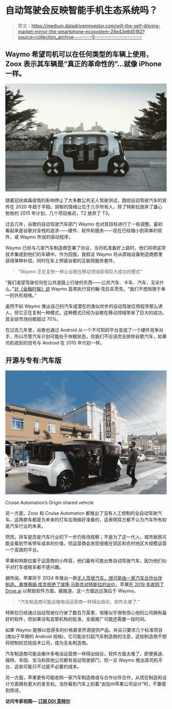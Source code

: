 # 自动驾驶会反映智能手机生态系统吗？

> 原文：<https://medium.datadriveninvestor.com/will-the-self-driving-market-mirror-the-smartphone-ecosystem-28e43e8d5182?source=collection_archive---------5----------------------->

## Waymo 希望司机可以在任何类型的车辆上使用，Zoox 表示其车辆是“真正的革命性的”…就像 iPhone 一样。

![](img/12692b0862d8066ef35e3110a1f8a5ae.png)

随着冠状病毒疫情的影响停止了大多数公共无人驾驶测试，围绕自动驾驶汽车的宣传在 2020 年趋于平稳。阴郁的情绪让位于几乎所有人，除了特斯拉放弃了雄心勃勃的 2015 年计划，几个项目推迟，T2 放弃了 T3。

过去几年，谷歌的自动驾驶汽车部门 Waymo 也对其目标进行了一些调整。最初看起来是谷歌对全栈的追求——硬件、软件和服务——现在已经缩小到简单的软件，或 Waymo 所说的驱动程序。

Waymo 已经与几家汽车制造商签署了协议，当司机准备好上路时，他们将把这项技术集成到他们的车辆中。作为回报，我假设 Waymo 将从原始设备制造商那里获得某种补偿，同时在车上预装谷歌的互联网服务套件。

> “Waymo 正在复制一种让谷歌在移动领域获得巨大成功的模式”

“我们渴望驾驶任何在公共道路上行驶的东西——公共汽车、卡车、汽车，无论什么，”[对《金融时报》说](https://www.ft.com/content/6b1b11ea-b50b-4dd5-802d-475c9731e89a) Waymo 首席执行官约翰·克拉夫茨克。“我们不想局限于单一的外形规格。”

虽然不如 Waymo 推出自己的汽车或潜在的类似优步的自动驾驶应用程序那么诱人，但它正在复制一种模式，这种模式已经为谷歌在移动领域带来了巨大的成功，其全球市场份额超过 70%。

在过去几年里，谷歌也通过 Android 从一个不可知的平台变成了一个硬件竞争对手，所以尽管汽车计划可能处于休眠状态，但我们不应该完全排除谷歌汽车，如果司机收到的信号与 Android 在 2010 年代初一样。

## 开源与专有:汽车版

![](img/633d741cc3b54b3f38eaa9ad10223902.png)

Cruise Automation’s Origin shared vehicle

另一方面，Zoox 和 Cruise Automation 都推出了没有人工控制的全自动驾驶汽车。这两款车都是为未来的打车应用做好准备的，这表明双方都不认为汽车所有权是汽车行业的未来。

然而，拼车是否是汽车行业的下一步仍有待观察；不是为了这一代人。城市居民可能会看到节省停车成本的价值，但运营商会发现很难在郊区和农村地区大规模运营一个高效的平台。

苹果和特斯拉属于运营商的小阵营，他们最有可能出售自动驾驶汽车，因为他们似乎对打车或租车都不感兴趣。

据传闻，苹果将于 2024 年推出一款[无人驾驶汽车，很可能由一家汽车合作伙伴制造。羞愧蒂姆·库克](https://www.theguardian.com/technology/2020/dec/22/apple-plans-self-driving-car-in-2024-with-next-level-battery-technology)[拒绝了埃隆·马斯克对特斯拉的出价](https://www.theverge.com/2020/12/22/22195959/elon-musk-tesla-tim-cook-apple-sale-meeting-acquisition-refused)。苹果[在 2019 年收购了 Drive.ai](https://www.theverge.com/2019/6/25/18758820/drive-ai-self-driving-startup-shutting-down-apple) 以帮助软件方面，据报道，这一方面远远落后于 Waymo。

> "汽车制造商可能会像电话运营商一样得出结论，软件太难了."

特斯拉已经通过自动驾驶仪行驶了数百万英里，埃隆似乎很有信心他的公司拥有最好的软件，但如果没有监管机构的批准，全面推广可能还需要一段时间。

如果 Waymo 能够以低得多的价格甚至开源提供产品，并且只要求几个标准项目(类似于早期的 Android 规格)，它可能会引起汽车制造商的注意，这些制造商不想将控制权交给技术公司，成为无名制造商。

汽车制造商可能会像许多电话运营商一样得出结论，软件方面太难了。即使奥迪、福特、丰田、宝马和其他公司都有自动驾驶部门，但一旦 Waymo 推出其司机平台，这些可能只不过是不必要的成本。

另一方面，苹果更有可能收购一家汽车制造商或与合作伙伴合作，从而在制造和设计方面拥有更大的发言权。当你看到汽车上刻着“由加州苹果公司设计”时，不要感到惊讶。

**访问专家视图—** [**订阅 DDI 英特尔**](https://datadriveninvestor.com/ddi-intel)